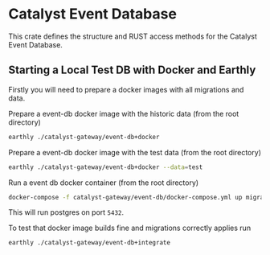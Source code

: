 # Catalyst Event Database

This crate defines the structure and RUST access methods for the Catalyst Event Database.

## Starting a Local Test DB with Docker and Earthly

Firstly you will need to prepare a docker images with all migrations and data.

Prepare a event-db docker image with the historic data
(from the root directory)

```sh
earthly ./catalyst-gateway/event-db+docker
```

Prepare a event-db docker image with the test data
(from the root directory)

```sh
earthly ./catalyst-gateway/event-db+docker --data=test
```

Run a event db docker container
(from the root directory)

```sh
docker-compose -f catalyst-gateway/event-db/docker-compose.yml up migrations
```

This will run postgres on port `5432`.

To test that docker image builds fine and migrations correctly applies run

```sh
earthly ./catalyst-gateway/event-db+integrate
```

